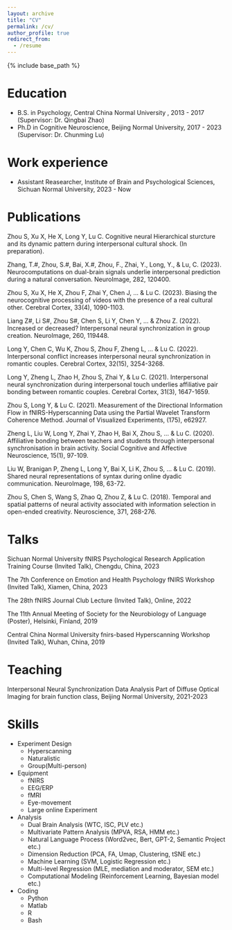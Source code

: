 ```yaml
---
layout: archive
title: "CV"
permalink: /cv/
author_profile: true
redirect_from:
  - /resume
---
```


{% include base_path %}

Education
======
* B.S. in Psychology, Central China Normal University , 2013 - 2017 (Supervisor: Dr. Qingbai Zhao)
* Ph.D in Cognitive Neuroscience, Beijing Normal University, 2017 - 2023 (Supervisor: Dr. Chunming Lu)

Work experience
======
* Assistant Reasearcher, Institute of Brain and Psychological Sciences, Sichuan Normal University, 2023 - Now

Publications
======
Zhou S, Xu X, He X, Long Y, Lu C. Cognitive neural Hierarchical sturcture and its dynamic pattern during interpersonal cultural shock. (In preparation).

Zhang, T.#, Zhou, S.#, Bai, X.#, Zhou, F., Zhai, Y., Long, Y., & Lu, C. (2023). Neurocomputations on dual-brain signals underlie interpersonal prediction during a natural conversation. NeuroImage, 282, 120400.

Zhou S, Xu X, He X, Zhou F, Zhai Y, Chen J, … & Lu C. (2023). Biasing the neurocognitive processing of videos with the presence of a real cultural other. Cerebral Cortex, 33(4), 1090-1103. 

Liang Z#, Li S#, Zhou S#, Chen S, Li Y, Chen Y, … & Zhou Z. (2022). Increased or decreased? Interpersonal neural synchronization in group creation. NeuroImage, 260, 119448. 

Long Y, Chen C, Wu K, Zhou S, Zhou F, Zheng L, … & Lu C. (2022). Interpersonal conflict increases interpersonal neural synchronization in romantic couples. Cerebral Cortex, 32(15), 3254-3268. 

Long Y, Zheng L, Zhao H, Zhou S, Zhai Y, & Lu C. (2021). Interpersonal neural synchronization during interpersonal touch underlies affiliative pair bonding between romantic couples. Cerebral Cortex, 31(3), 1647-1659. 

Zhou S, Long Y, & Lu C. (2021). Measurement of the Directional Information Flow in fNIRS-Hyperscanning Data using the Partial Wavelet Transform Coherence Method. Journal of Visualized Experiments, (175), e62927. 

Zheng L, Liu W, Long Y, Zhai Y, Zhao H, Bai X, Zhou S, … & Lu C. (2020). Affiliative bonding between teachers and students through interpersonal synchronisation in brain activity. Social Cognitive and Affective Neuroscience, 15(1), 97-109. 

Liu W, Branigan P, Zheng L, Long Y, Bai X, Li K, Zhou S, … & Lu C. (2019). Shared neural representations of syntax during online dyadic communication. NeuroImage, 198, 63-72. 

Zhou S, Chen S, Wang S, Zhao Q, Zhou Z, & Lu C. (2018). Temporal and spatial patterns of neural activity associated with information selection in open-ended creativity. Neuroscience, 371, 268-276. 
  
Talks
======
Sichuan Normal University fNIRS Psychological Research Application Training Course (Invited Talk), Chengdu, China, 2023  

The 7th Conference on Emotion and Health Psychology fNIRS Workshop (Invited Talk), Xiamen, China, 2023

The 28th fNIRS Journal Club Lecture (Invited Talk), Online, 2022

The 11th Annual Meeting of Society for the Neurobiology of Language (Poster), Helsinki, Finland, 2019

Central China Normal University fnirs-based Hyperscanning Workshop (Invited Talk), Wuhan, China, 2019

Teaching
======
Interpersonal Neural Synchronization Data Analysis Part of Diffuse Optical Imaging for brain function class, Beijing Normal University, 2021-2023

Skills
======
* Experiment Design
  * Hyperscanning
  * Naturalistic
  * Group(Multi-person)
* Equipment
  * fNIRS
  * EEG/ERP
  * fMRI
  * Eye-movement
  * Large online Experiment
* Analysis
  * Dual Brain Analysis (WTC, ISC, PLV etc.)
  * Multivariate Pattern Analysis (MPVA, RSA, HMM etc.)
  * Natural Language Process (Word2vec, Bert, GPT-2, Semantic Project etc.)
  * Dimension Reduction (PCA, FA, Umap, Clustering, tSNE etc.)
  * Machine Learning (SVM, Logistic Regression etc.)
  * Multi-level Regression (MLE, mediation and moderator, SEM etc.)
  * Computational Modeling (Reinforcement Learning, Bayesian model etc.)
* Coding
  * Python
  * Matlab
  * R
  * Bash